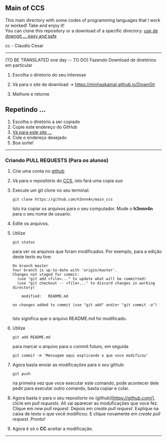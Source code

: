 ## Main of CCS

This main directory with some codes of programming languages that I work or worked!
Take and enjoy it!  
You can clone this repository or a download of a specific directory: <a href="https://downgit.github.io">  use de downgit ... easy and safe</a>

cc  - Claudio Cesar

---
(TO BE TRANSLATED one day -- TO DO)
Fazendo Download de diretórios em particular


1. Escolha o diretorio do seu interesse  

2. Vá para o site de download -> https://minhaskamal.github.io/DownGit

3. Melhore e retorne



## Repetindo ...  

<dl>
<ol>
    <li> Escolha o diretório a ser copiado</li>
    <li> Copie este endereço do GitHub</li>
    <li> <a href="https://minhaskamal.github.io/DownGit"> Vá para este site ... </a></li>
    <li> Cole o endereço desejado</li>
    <li> Boa sorte!</li>
</ol>
</dl>


---  

### Criando PULL REQUESTS (Para os alunos)

1. Crie uma conta no [github](https://github.com/)

2. Vá para o repositório do [CCS](https://github.com/claudiosa/CCS), isto fará uma copia _sua_

3. Execute um git clone no seu terminal:
    ```
    git clone https://github.com/h3nnn4n/main_ccs
    ```
    Isto ira copiar os arquivos para o seu computador. Mude o __h3nnn4n__ para o seu nome de usuario.

4. Edite os arquivos.

5. Utilize
    ```
    git status
    ```
    para ver os arquivos que foram modificados. Por exemplo, para a edição deste texto eu tive:
    ```
    On branch master
    Your branch is up-to-date with 'origin/master'.
    Changes not staged for commit:
      (use "git add <file>..." to update what will be committed)
      (use "git checkout -- <file>..." to discard changes in working directory)
    
        modified:   README.md
        
    no changes added to commit (use "git add" and/or "git commit -a")
        
    ```
    
    Isto significa que o arquivo README.md foi modificado.

6. Utilize
    ```
    git add README.md
    ```
    para marcar o arquivo para o commit futuro, em seguida
    ```
    git commit -m 'Mensagem aqui explicando o que voce modificou'
    ```

7. Agora basta enviar as modificações para o _seu_ github:
    ```
    git push
    ```
    na primeira vez que voce executar este comando, pode acontecer dele pedir para executar outro comando, basta copiar e colar.

8. Agora basta ir para o seu repositorio no (github)[https://github.com/], clicle em _pull requests_. Ali vai aparecer as moduficações que voce fez.
    Clique em _new pull request_. Depois em _create pull request_. Explique na caixa de texto o que você modificou. E clique novamente em _create pull request_. Pronto!

9. Agora é só o __CC__ aceitar a modificação.

---
